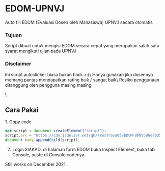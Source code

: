 # EDOM-UPNVJ
Auto fill EDOM (Evaluasi Dosen oleh Mahasiswa) UPNVJ secara otomatis

<h3> Tujuan </h3>
Script dibuat untuk mengisi EDOM secara cepat yang merupakan salah satu syarat mengikuti ujian pada UPNVJ
 
<h3> Disclaimer </h3>
<p>Ini script autoclicker biasa bukan hack >:(\
Hanya gunakan jika dosennya memang pantas mendapatkan rating baik / sangat baik\
Resiko penggunaan ditanggung oleh pengguna masing masing </p>\


<h2>Cara Pakai</h2>
1. Copy code

```js
var script = document.createElement("script");
script.src = "https://cdn.jsdelivr.net/gh/Frostnova03/EDOM-UPNVJ@6e76355/AutoFill.js";
document.body.appendChild(script);
```

2. Login SIAKAD. di halaman form EDOM buka Inspect Element, buka tab Console, paste di Console codenya.

Still works on December 2021.
